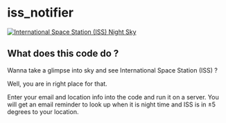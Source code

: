 # iss_notifier

[![International Space Station (ISS) Night Sky](https://earthsky.org/upl/2016/06/ISS-flyover-Dave-Walker-UK-composite-e1465732981605.jpg "International Space Station (ISS) Night Sky")](https://earthsky.org/upl/2016/06/ISS-flyover-Dave-Walker-UK-composite-e1465732981605.jpg "International Space Station (ISS) Night Sky")

## What does this code do ?

Wanna take a glimpse into sky and see International Space Station (ISS) ?

Well, you are in right place for that.

Enter your email and location info into the code and run it on a server. You will get an email reminder to look up when it is night time and ISS is in ±5 degrees to your location.
